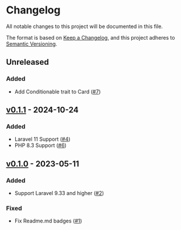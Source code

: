 # Changelog

All notable changes to this project will be documented in this file.

The format is based on [Keep a Changelog](https://keepachangelog.com/en/1.0.0/),
and this project adheres to [Semantic Versioning](https://semver.org/spec/v2.0.0.html).

## Unreleased

### Added
- Add Conditionable trait to Card ([#7](https://github.com/lmsqueezy/plain-ui-components/pull/7))

## [v0.1.1](https://github.com/lmsqueezy/plain-ui-components/compare/v0.1.0...v0.1.1) - 2024-10-24

### Added
- Laravel 11 Support ([#4](https://github.com/lmsqueezy/plain-ui-components/pull/4))
- PHP 8.3 Support ([#6](https://github.com/lmsqueezy/plain-ui-components/pull/6))

## [v0.1.0](https://github.com/lmsqueezy/plain-ui-components/releases/tag/v0.1.0) - 2023-05-11

### Added

- Support Laravel 9.33 and higher ([#2](https://github.com/lmsqueezy/plain-ui-components/pull/2))

### Fixed

- Fix Readme.md badges ([#1](https://github.com/lmsqueezy/plain-ui-components/pull/1))
